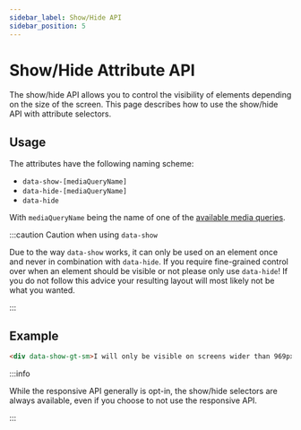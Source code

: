 ```yaml
---
sidebar_label: Show/Hide API
sidebar_position: 5
---
```


# Show/Hide Attribute API

The show/hide API allows you to control the visibility of elements depending on the size of the screen.
This page describes how to use the show/hide API with attribute selectors. 

## Usage

The attributes have the following naming scheme:

* `data-show-[mediaQueryName]`
* `data-hide-[mediaQueryName]`
* `data-hide`

With `mediaQueryName` being the name of one of the [available media queries](../responsive#media-queries).

:::caution Caution when using `data-show`

Due to the way `data-show` works, it can only be used on an element once and never in combination with `data-hide`. If you require fine-grained control over
when an element should be visible or not please only use `data-hide`! If you do not follow this advice your resulting layout will most likely not be
what you wanted.

:::

## Example

```html
<div data-show-gt-sm>I will only be visible on screens wider than 969px.</div>
```

:::info

While the responsive API generally is opt-in, the show/hide selectors are always available, even if you choose to not use the responsive API.

:::